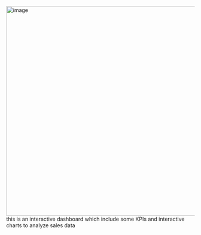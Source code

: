 <img width="1502" height="561" alt="image" src="https://github.com/user-attachments/assets/e32d78c1-1351-4b9e-b484-f9df108c801a" />
this is an interactive dashboard which include some KPIs and interactive charts to analyze sales data
